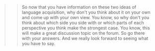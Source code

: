 >> So now that you have information on these two ideas of language acquisition,
why don't you think about it on your own and come up with your own view.
>> You know, so why don't you think about which side you side with or which parts
of each perspective you think make the strongest case. You know, this will make
a great discussion topic on the forum. So go there with your answers. And we
really look forward to seeing what you have to say.
